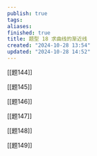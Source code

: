 ```yaml
---
publish: true
tags: 
aliases: 
finished: true
title: 题型 18 求曲线的渐近线
created: "2024-10-28 13:54"
updated: "2024-10-28 14:52"
---
```


[[题144]]

[[题145]]

[[题146]]

[[题147]]

[[题148]]

[[题149]]